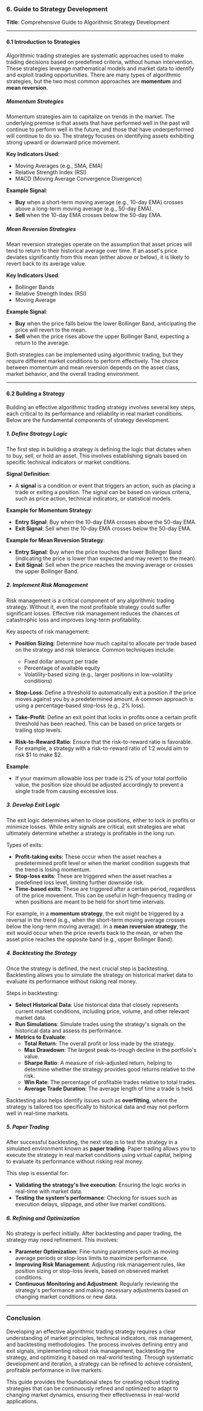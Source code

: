 ### **6. Guide to Strategy Development**
**Title**: Comprehensive Guide to Algorithmic Strategy Development

---

#### **6.1 Introduction to Strategies**

Algorithmic trading strategies are systematic approaches used to make trading decisions based on predefined criteria, without human intervention. These strategies leverage mathematical models and market data to identify and exploit trading opportunities. There are many types of algorithmic strategies, but the two most common approaches are **momentum** and **mean reversion**.

##### **Momentum Strategies**
Momentum strategies aim to capitalize on trends in the market. The underlying premise is that assets that have performed well in the past will continue to perform well in the future, and those that have underperformed will continue to do so. The strategy focuses on identifying assets exhibiting strong upward or downward price movement.

**Key Indicators Used**:
- Moving Averages (e.g., SMA, EMA)
- Relative Strength Index (RSI)
- MACD (Moving Average Convergence Divergence)

**Example Signal**:
- **Buy** when a short-term moving average (e.g., 10-day EMA) crosses above a long-term moving average (e.g., 50-day EMA).
- **Sell** when the 10-day EMA crosses below the 50-day EMA.

##### **Mean Reversion Strategies**
Mean reversion strategies operate on the assumption that asset prices will tend to return to their historical average over time. If an asset's price deviates significantly from this mean (either above or below), it is likely to revert back to its average value. 

**Key Indicators Used**:
- Bollinger Bands
- Relative Strength Index (RSI)
- Moving Average

**Example Signal**:
- **Buy** when the price falls below the lower Bollinger Band, anticipating the price will revert to the mean.
- **Sell** when the price rises above the upper Bollinger Band, expecting a return to the average.

Both strategies can be implemented using algorithmic trading, but they require different market conditions to perform effectively. The choice between momentum and mean reversion depends on the asset class, market behavior, and the overall trading environment.

---

#### **6.2 Building a Strategy**

Building an effective algorithmic trading strategy involves several key steps, each critical to its performance and reliability in real market conditions. Below are the fundamental components of strategy development.

##### **1. Define Strategy Logic**

The first step in building a strategy is defining the logic that dictates when to buy, sell, or hold an asset. This involves establishing signals based on specific technical indicators or market conditions.

**Signal Definition**:
- A **signal** is a condition or event that triggers an action, such as placing a trade or exiting a position. The signal can be based on various criteria, such as price action, technical indicators, or statistical models.

**Example for Momentum Strategy**:
- **Entry Signal**: Buy when the 10-day EMA crosses above the 50-day EMA.
- **Exit Signal**: Sell when the 10-day EMA crosses below the 50-day EMA.

**Example for Mean Reversion Strategy**:
- **Entry Signal**: Buy when the price touches the lower Bollinger Band (indicating the price is lower than expected and may revert to the mean).
- **Exit Signal**: Sell when the price reaches the moving average or crosses the upper Bollinger Band.

##### **2. Implement Risk Management**

Risk management is a critical component of any algorithmic trading strategy. Without it, even the most profitable strategy could suffer significant losses. Effective risk management reduces the chances of catastrophic loss and improves long-term profitability.

Key aspects of risk management:
- **Position Sizing**: Determine how much capital to allocate per trade based on the strategy and risk tolerance. Common techniques include:
  - Fixed dollar amount per trade
  - Percentage of available equity
  - Volatility-based sizing (e.g., larger positions in low-volatility conditions)

- **Stop-Loss**: Define a threshold to automatically exit a position if the price moves against you by a predetermined amount. A common approach is using a percentage-based stop-loss (e.g., 2% loss).

- **Take-Profit**: Define an exit point that locks in profits once a certain profit threshold has been reached. This can be based on price targets or trailing stop levels.

- **Risk-to-Reward Ratio**: Ensure that the risk-to-reward ratio is favorable. For example, a strategy with a risk-to-reward ratio of 1:2 would aim to risk $1 to make $2.

**Example**:
- If your maximum allowable loss per trade is 2% of your total portfolio value, the position size should be adjusted accordingly to prevent a single trade from causing excessive loss.

##### **3. Develop Exit Logic**

The exit logic determines when to close positions, either to lock in profits or minimize losses. While entry signals are critical, exit strategies are what ultimately determine whether a strategy is profitable in the long run.

Types of exits:
- **Profit-taking exits**: These occur when the asset reaches a predetermined profit level or when the market condition suggests that the trend is losing momentum.
- **Stop-loss exits**: These are triggered when the asset reaches a predefined loss level, limiting further downside risk.
- **Time-based exits**: These are triggered after a certain period, regardless of the price movement. This can be useful in high-frequency trading or when positions are meant to be held for short time intervals.

For example, in a **momentum strategy**, the exit might be triggered by a reversal in the trend (e.g., when the short-term moving average crosses below the long-term moving average). In a **mean reversion strategy**, the exit would occur when the price reverts back to the mean, or when the asset price reaches the opposite band (e.g., upper Bollinger Band).

##### **4. Backtesting the Strategy**

Once the strategy is defined, the next crucial step is backtesting. Backtesting allows you to simulate the strategy on historical market data to evaluate its performance without risking real money.

Steps in backtesting:
- **Select Historical Data**: Use historical data that closely represents current market conditions, including price, volume, and other relevant market data.
- **Run Simulations**: Simulate trades using the strategy's signals on the historical data and assess its performance.
- **Metrics to Evaluate**:
  - **Total Return**: The overall profit or loss made by the strategy.
  - **Max Drawdown**: The largest peak-to-trough decline in the portfolio's value.
  - **Sharpe Ratio**: A measure of risk-adjusted return, helping to determine whether the strategy provides good returns relative to the risk.
  - **Win Rate**: The percentage of profitable trades relative to total trades.
  - **Average Trade Duration**: The average length of time a trade is held.

Backtesting also helps identify issues such as **overfitting**, where the strategy is tailored too specifically to historical data and may not perform well in real-time markets.

##### **5. Paper Trading**

After successful backtesting, the next step is to test the strategy in a simulated environment known as **paper trading**. Paper trading allows you to execute the strategy in real market conditions using virtual capital, helping to evaluate its performance without risking real money. 

This step is essential for:
- **Validating the strategy's live execution**: Ensuring the logic works in real-time with market data.
- **Testing the system's performance**: Checking for issues such as execution delays, slippage, and other live market conditions.

##### **6. Refining and Optimization**

No strategy is perfect initially. After backtesting and paper trading, the strategy may need refinement. This involves:
- **Parameter Optimization**: Fine-tuning parameters such as moving average periods or stop-loss limits to maximize performance.
- **Improving Risk Management**: Adjusting risk management rules, like position sizing or stop-loss levels, based on observed market conditions.
- **Continuous Monitoring and Adjustment**: Regularly reviewing the strategy's performance and making necessary adjustments based on changing market conditions or new data.

---

### **Conclusion**

Developing an effective algorithmic trading strategy requires a clear understanding of market principles, technical indicators, risk management, and backtesting methodologies. The process involves defining entry and exit signals, implementing robust risk management, backtesting the strategy, and optimizing it based on real-world testing. Through systematic development and iteration, a strategy can be refined to achieve consistent, profitable performance in live markets.

This guide provides the foundational steps for creating robust trading strategies that can be continuously refined and optimized to adapt to changing market dynamics, ensuring their effectiveness in real-world applications.
